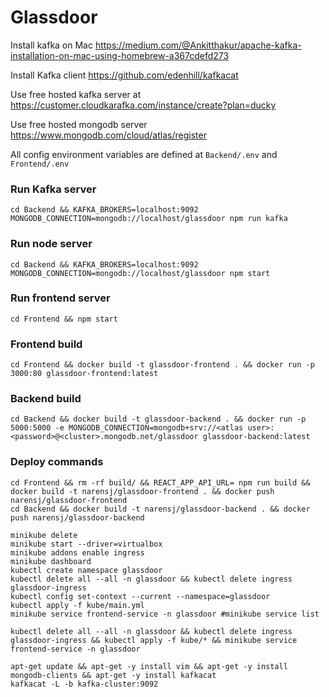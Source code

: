 # Glassdoor
Install kafka on Mac https://medium.com/@Ankitthakur/apache-kafka-installation-on-mac-using-homebrew-a367cdefd273

Install Kafka client https://github.com/edenhill/kafkacat

Use free hosted kafka server at https://customer.cloudkarafka.com/instance/create?plan=ducky

Use free hosted mongodb server https://www.mongodb.com/cloud/atlas/register

All config environment variables are defined at `Backend/.env` and `Frontend/.env`
### Run Kafka server

```
cd Backend && KAFKA_BROKERS=localhost:9092 MONGODB_CONNECTION=mongodb://localhost/glassdoor npm run kafka
```

### Run node server
```
cd Backend && KAFKA_BROKERS=localhost:9092 MONGODB_CONNECTION=mongodb://localhost/glassdoor npm start
```

### Run frontend server
```
cd Frontend && npm start
```

### Frontend build
```
cd Frontend && docker build -t glassdoor-frontend . && docker run -p 3000:80 glassdoor-frontend:latest
```

### Backend build
```
cd Backend && docker build -t glassdoor-backend . && docker run -p 5000:5000 -e MONGODB_CONNECTION=mongodb+srv://<atlas user>:<password>@<cluster>.mongodb.net/glassdoor glassdoor-backend:latest
```
### Deploy commands
```
cd Frontend && rm -rf build/ && REACT_APP_API_URL= npm run build && docker build -t narensj/glassdoor-frontend . && docker push narensj/glassdoor-frontend
cd Backend && docker build -t narensj/glassdoor-backend . && docker push narensj/glassdoor-backend

minikube delete
minikube start --driver=virtualbox
minikube addons enable ingress
minikube dashboard
kubectl create namespace glassdoor
kubectl delete all --all -n glassdoor && kubectl delete ingress glassdoor-ingress
kubectl config set-context --current --namespace=glassdoor
kubectl apply -f kube/main.yml
minikube service frontend-service -n glassdoor #minikube service list

kubectl delete all --all -n glassdoor && kubectl delete ingress glassdoor-ingress && kubectl apply -f kube/* && minikube service frontend-service -n glassdoor

apt-get update && apt-get -y install vim && apt-get -y install mongodb-clients && apt-get -y install kafkacat
kafkacat -L -b kafka-cluster:9092
```
